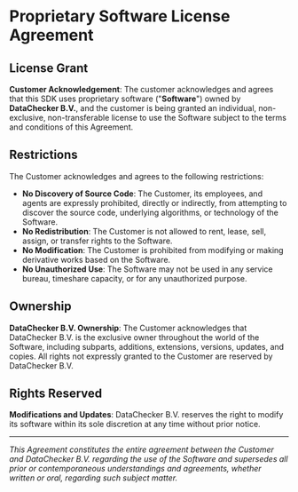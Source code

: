 # Proprietary Software License Agreement

## License Grant

**Customer Acknowledgement**: The customer acknowledges and agrees that this SDK uses proprietary software ("**Software**") owned by **DataChecker B.V.**, and the customer is being granted an individual, non-exclusive, non-transferable license to use the Software subject to the terms and conditions of this Agreement.

## Restrictions

The Customer acknowledges and agrees to the following restrictions:

- **No Discovery of Source Code**: The Customer, its employees, and agents are expressly prohibited, directly or indirectly, from attempting to discover the source code, underlying algorithms, or technology of the Software.
- **No Redistribution**: The Customer is not allowed to rent, lease, sell, assign, or transfer rights to the Software.
- **No Modification**: The Customer is prohibited from modifying or making derivative works based on the Software.
- **No Unauthorized Use**: The Software may not be used in any service bureau, timeshare capacity, or for any unauthorized purpose.

## Ownership

**DataChecker B.V. Ownership**: The Customer acknowledges that DataChecker B.V. is the exclusive owner throughout the world of the Software, including subparts, additions, extensions, versions, updates, and copies. All rights not expressly granted to the Customer are reserved by DataChecker B.V.

## Rights Reserved

**Modifications and Updates**: DataChecker B.V. reserves the right to modify its software within its sole discretion at any time without prior notice.

---

*This Agreement constitutes the entire agreement between the Customer and DataChecker B.V. regarding the use of the Software and supersedes all prior or contemporaneous understandings and agreements, whether written or oral, regarding such subject matter.*
